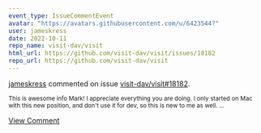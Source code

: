 ```yaml
---
event_type: IssueCommentEvent
avatar: "https://avatars.githubusercontent.com/u/6423544?"
user: jameskress
date: 2022-10-11
repo_name: visit-dav/visit
html_url: https://github.com/visit-dav/visit/issues/18182
repo_url: https://github.com/visit-dav/visit
---
```


<a href='https://github.com/jameskress' target='_blank'>jameskress</a> commented on issue <a href='https://github.com/visit-dav/visit/issues/18182' target='_blank'>visit-dav/visit#18182</a>.

<small>This is awesome info Mark! I appreciate everything you are doing. I only started on Mac with this new position, and don't use it for dev, so this is new to me as well. ...</small>

<a href='https://github.com/visit-dav/visit/issues/18182' target='_blank'>View Comment</a>